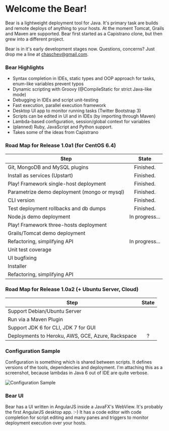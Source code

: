 # Welcome the Bear!

Bear is a lightweight deployment tool for Java. It's primary task are builds and remote deploys of anything to your hosts. At the moment Tomcat, Grails and Maven are supported. Bear first started as a Capistrano clone, but then grew into a different project.

Bear is in it's early development stages now. Questions, concerns? Just drop me a line at chaschev@gmail.com.

### Bear Highlights

* Syntax completion in IDEs, static types and OOP approach for tasks, enum-like variables prevent typos
* Dynamic scripting with Groovy (@CompileStatic for strict Java-like mode)
* Debugging in IDEs and script unit-testing
* Fast execution, parallel execution framework
* Desktop UI app to monitor running tasks (Twitter Bootstrap 3)
* Scripts can be edited in UI and in IDEs (by importing through Maven)
* Lambda-based configuration, session/global context for variables
* (planned) Ruby, JavaScript and Python support.
* Takes some of the ideas from Capistrano

### Road Map for Release 1.0a1 (for CentOS 6.4)

| Step                                         | State          |
| -------------------------------------------- |:--------------:|
| Git, MongoDB and MySQL plugins               | Finished.      |
| Install as services (Upstart)                | Finished.      |
| Play! Framework single-host deployment       | Finished.      |
| Parametrize demo deployment (mongo or mysql) | Finished.      |
| CLI version                                  | Finished.      |
| Test deployment rollbacks and db dumps       | Finished.      |
| Node.js demo deployment                      | In progress... |
| Play! Framework three-hosts deployment       |                |
| Grails/Tomcat demo deployment                |                |
| Refactoring, simplifying API                 | In progress... |
| Unit test coverage                           |                |
| UI bugfixing                                 |                |
| Installer                                    |                |
| Refactoring, simplifying API                 |                |


### Road Map for Release 1.0a2 (+ Ubuntu Server, Cloud)

| Step                                              | State          |
| ------------------------------------------------- |:--------------:|
| Support Debian/Ubuntu Server                      |                |
| Run via a Maven Plugin                            |                |
| Support JDK 6 for CLI, JDK 7 for GUI              |                |
| Deployments to Heroku, AWS, GCE, Azure, Rackspace |      ?       |

### Configuration Sample

Configuration is something which is shared between scripts. It defines versions of the tools, dependencies and deployment. I'm attaching this as a screenshot, because lambdas in Java 6 out of IDE are quite verbose.

![Configuration Sample][confSample]

[confSample]: https://raw.github.com/chaschev/bear/master/doc/bear-settings.png

### Bear UI

Bear has a UI written in AngularJS inside a JavaFX's WebView. It's probably the first AngularJS desktop app. :-) It has  a code editor with code completion for script editing and many panes and triggers to monitor deployment execution over your hosts.
